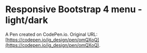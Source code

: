 # Responsive Bootstrap 4 menu - light/dark

A Pen created on CodePen.io. Original URL: [https://codepen.io/ig_design/pen/omQXoQ](https://codepen.io/ig_design/pen/omQXoQ).


